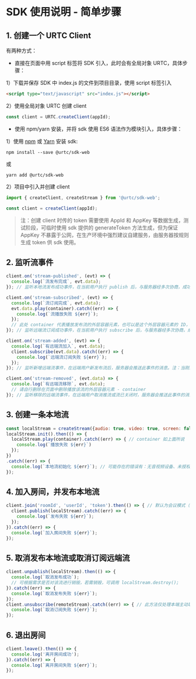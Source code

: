 # SDK 使用说明 - 简单步骤

## 1. 创建一个 URTC Client

有两种方式：

- 直接在页面中用 script 标签将 SDK 引入，此时会有全局对象 URTC，具体步骤：

1）下载并保存 SDK 中 index.js 的文件到项目目录，使用 script 标签引入

```html
<script type="text/javascript" src="index.js"></script>
```

2）使用全局对象 URTC 创建 client

```js
const client = URTC.createClient(appId);
```

- 使用 npm/yarn 安装，并将 sdk 使用 ES6 语法作为模块引入，具体步骤：

1）使用 [npm](https://www.npmjs.com/) 或 [Yarn](https://yarnpkg.com/) 安装 sdk:

```shell
npm install --save @urtc/sdk-web
```

或

```shell
yarn add @urtc/sdk-web
```

2）项目中引入并创建 client

```js
import { createClient, createStream } from '@urtc/sdk-web';

const client = createClient(appId);
```

> 注：创建 client 时传的 token 需要使用 AppId 和 AppKey 等数据生成，测试阶段，可临时使用 sdk 提供的 generateToken 方法生成，但为保证 AppKey 不暴露于公网，在生产环境中强烈建议自建服务，由服务器按规则生成 token 供 sdk 使用。

## 2. 监听流事件

```js
client.on('stream-published', (evt) => {
  console.log(`流发布完成`, evt.data);
}); // 监听本地流发布成功事件，在当前用户执行 publish 后，与服务器经多次协商，成功后会触发此事件

client.on('stream-subscribed', (evt) => {
  console.log(`流订阅完成`, evt.data);
  evt.data.play(container).catch((err) => {
    console.log(`流播放失败 ${err}`);
  });
  // 此处 container 代表播放发布流的外层容器元素，也可以是这个外层容器元素的 ID，而外层容器一般是一个设置了宽高的 div 元素，请根据实际情况进行传值
}); // 监听远端流订阅成功事件，在当前用户执行 subscribe 后，与服务器经多次协商，成功后会触发此事件

client.on('stream-added', (evt) => {
  console.log(`有远端流加入`, evt.data);
  client.subscribe(evt.data).catch((err) => {
    console.log(`远端流订阅失败 ${err}`);
  });
}); // 监听新增远端流事件，在远端用户新发布流后，服务器会推送此事件的消息。注：当刚进入房间时，若房间已有的正在发布的流，也会通过此事件通知业务侧

client.on('stream-removed', (evt.data) => {
  console.log(`有远端流移除`, evt.data);
  // 请自行删除在页面中删除播放该流的外层容器元素 - container
}); // 监听移除的远端流事件，在远端用户取消推流或流已关闭时，服务器会推送此事件的消息。
```

## 3. 创建一条本地流

```js
const localStream = createStream({audio: true, video: true, screen: false});
localStream.init().then(() => {
  localStream.play(container).catch((err) => { // container 如上面所说
    console.log(`播放失败 ${err}`)
  });
})
.catch((err) => {
  console.log(`本地流初始化 ${err}`); // 可能存在的错误有：无音视频设备、未授权访问音视频设备、设备被其他应用占用等等
});
```

## 4. 加入房间，并发布本地流

```js
client.join('roomId', 'userId', 'token').then(() => { // 默认为会议模式（小班课 - conference），若为直播模式（大班课 - live）时，需要传入第四个参数 { type: 'live' }，更多配置见 sdk API 说明
  client.publish(localStream).catch((err) => {
    console.log(`发布失败 ${err}`);
  });
}).catch((err) => {
  console.log(`加入房间失败 ${err}`);
});
```

## 5. 取消发布本地流或取消订阅远端流

```js
client.unpublish(localStream).then(() => {
  console.log(`取消发布成功`);
  // 可根据需求是否对该流进行销毁，若需销毁，可调用 localStream.destroy();
}).catch((err) => {
  console.log(`取消发布失败 ${err}`);
});
client.unsubscribe(remoteStream).catch((err) => { // 此方法仅处理本端主动取消订阅远端流的操作，对于被远端取消发布的远端流将通过 stream-removed 事件通知到本端，本端不需要额外的 unsubscribe 操作
  console.log(`取消订阅失败 ${err}`);
});
```

## 6. 退出房间

```js
client.leave().then(() => {
  console.log('离开房间成功');
}).catch((err) => {
  console.log(`离开房间失败 ${err}`);
});
```
